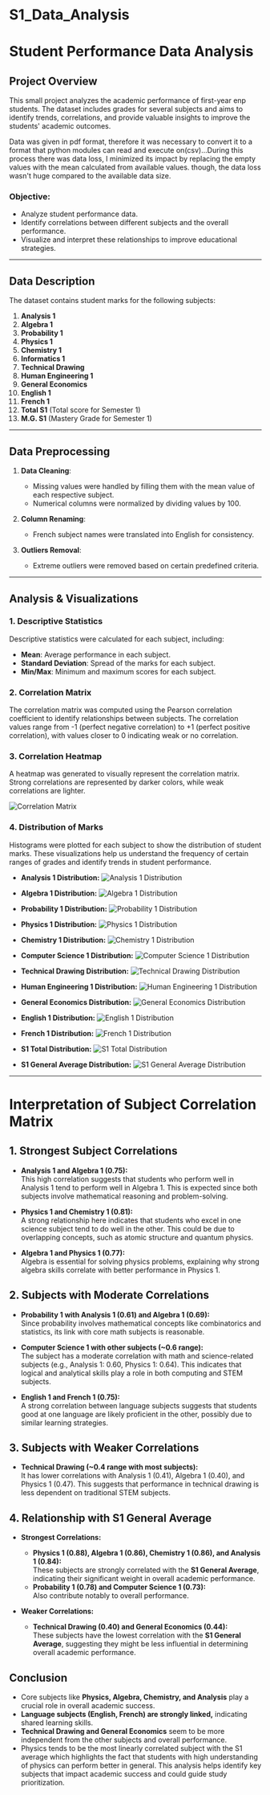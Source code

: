 # S1_Data_Analysis
# Student Performance Data Analysis

## Project Overview

This small project analyzes the academic performance of first-year enp students. The dataset includes grades for several subjects and aims to identify trends, correlations, and provide valuable insights to improve the students' academic outcomes.

Data was given in pdf format, therefore it was necessary to convert it to a format that python modules can read and execute on(csv)...During this process there was data loss, I minimized its impact by replacing the empty values with the mean calculated from available values. though, the data loss wasn't huge compared to the available data size.

### Objective:
- Analyze student performance data.
- Identify correlations between different subjects and the overall performance.
- Visualize and interpret these relationships to improve educational strategies.

---

## Data Description

The dataset contains student marks for the following subjects:

1. **Analysis 1**  
2. **Algebra 1**  
3. **Probability 1**  
4. **Physics 1**  
5. **Chemistry 1**  
6. **Informatics 1**  
7. **Technical Drawing**  
8. **Human Engineering 1**  
9. **General Economics**  
10. **English 1**  
11. **French 1**  
12. **Total S1** (Total score for Semester 1)  
13. **M.G. S1** (Mastery Grade for Semester 1)

---

## Data Preprocessing

1. **Data Cleaning**:
   - Missing values were handled by filling them with the mean value of each respective subject.
   - Numerical columns were normalized by dividing values by 100.
   
2. **Column Renaming**: 
   - French subject names were translated into English for consistency.
   
3. **Outliers Removal**: 
   - Extreme outliers were removed based on certain predefined criteria.

---

## Analysis & Visualizations

### 1. Descriptive Statistics
Descriptive statistics were calculated for each subject, including:
- **Mean**: Average performance in each subject.
- **Standard Deviation**: Spread of the marks for each subject.
- **Min/Max**: Minimum and maximum scores for each subject.

### 2. Correlation Matrix
The correlation matrix was computed using the Pearson correlation coefficient to identify relationships between subjects. The correlation values range from -1 (perfect negative correlation) to +1 (perfect positive correlation), with values closer to 0 indicating weak or no correlation.

### 3. Correlation Heatmap
A heatmap was generated to visually represent the correlation matrix. Strong correlations are represented by darker colors, while weak correlations are lighter.

![Correlation Matrix](correlation_matrix.png)

### 4. Distribution of Marks  
Histograms were plotted for each subject to show the distribution of student marks. These visualizations help us understand the frequency of certain ranges of grades and identify trends in student performance.

- **Analysis 1 Distribution:**
![Analysis 1 Distribution](analysis_1_distribution_modern.png)

- **Algebra 1 Distribution:**
![Algebra 1 Distribution](algebra_1_distribution_modern.png)

- **Probability 1 Distribution:**
![Probability 1 Distribution](probability_1_distribution_modern.png)

- **Physics 1 Distribution:**
![Physics 1 Distribution](physics_1_distribution_modern.png)

- **Chemistry 1 Distribution:**
![Chemistry 1 Distribution](chemistry_1_distribution_modern.png)

- **Computer Science 1 Distribution:**
![Computer Science 1 Distribution](computer_science_1_distribution_modern.png)

- **Technical Drawing Distribution:**
![Technical Drawing Distribution](technical_drawing_distribution_modern.png)

- **Human Engineering 1 Distribution:**
![Human Engineering 1 Distribution](human_engineering_1_distribution_modern.png)

- **General Economics Distribution:**
![General Economics Distribution](general_economics_distribution_modern.png)

- **English 1 Distribution:**
![English 1 Distribution](english_1_distribution_modern.png)

- **French 1 Distribution:**
![French 1 Distribution](french_1_distribution_modern.png)

- **S1 Total Distribution:**
![S1 Total Distribution](s1_total_distribution_modern.png)

- **S1 General Average Distribution:**
![S1 General Average Distribution](s1_general_average_distribution_modern.png)

---

# Interpretation of Subject Correlation Matrix

## 1. Strongest Subject Correlations
- **Analysis 1 and Algebra 1 (0.75):**  
  This high correlation suggests that students who perform well in Analysis 1 tend to perform well in Algebra 1. This is expected since both subjects involve mathematical reasoning and problem-solving.  

- **Physics 1 and Chemistry 1 (0.81):**  
  A strong relationship here indicates that students who excel in one science subject tend to do well in the other. This could be due to overlapping concepts, such as atomic structure and quantum physics.  

- **Algebra 1 and Physics 1 (0.77):**  
  Algebra is essential for solving physics problems, explaining why strong algebra skills correlate with better performance in Physics 1.  

## 2. Subjects with Moderate Correlations
- **Probability 1 with Analysis 1 (0.61) and Algebra 1 (0.69):**  
  Since probability involves mathematical concepts like combinatorics and statistics, its link with core math subjects is reasonable.  

- **Computer Science 1 with other subjects (~0.6 range):**  
  The subject has a moderate correlation with math and science-related subjects (e.g., Analysis 1: 0.60, Physics 1: 0.64). This indicates that logical and analytical skills play a role in both computing and STEM subjects.  

- **English 1 and French 1 (0.75):**  
  A strong correlation between language subjects suggests that students good at one language are likely proficient in the other, possibly due to similar learning strategies.  

## 3. Subjects with Weaker Correlations
- **Technical Drawing (~0.4 range with most subjects):**  
  It has lower correlations with Analysis 1 (0.41), Algebra 1 (0.40), and Physics 1 (0.47). This suggests that performance in technical drawing is less dependent on traditional STEM subjects.  

## 4. Relationship with S1 General Average
- **Strongest Correlations:**  
  - **Physics 1 (0.88), Algebra 1 (0.86), Chemistry 1 (0.86), and Analysis 1 (0.84):**  
    These subjects are strongly correlated with the **S1 General Average**, indicating their significant weight in overall academic performance.  
  - **Probability 1 (0.78) and Computer Science 1 (0.73):**  
    Also contribute notably to overall performance.  

- **Weaker Correlations:**  
  - **Technical Drawing (0.40) and General Economics (0.44):**  
    These subjects have the lowest correlation with the **S1 General Average**, suggesting they might be less influential in determining overall academic performance.  

## Conclusion
- Core subjects like **Physics, Algebra, Chemistry, and Analysis** play a crucial role in overall academic success.  
- **Language subjects (English, French) are strongly linked,** indicating shared learning skills.  
- **Technical Drawing and General Economics** seem to be more independent from the other subjects and overall performance.  
- Physics tends to be the most linearly correlated subject with the S1 average which highlights the fact that students with high understanding of physics can perform better in general.
This analysis helps identify key subjects that impact academic success and could guide study prioritization.


